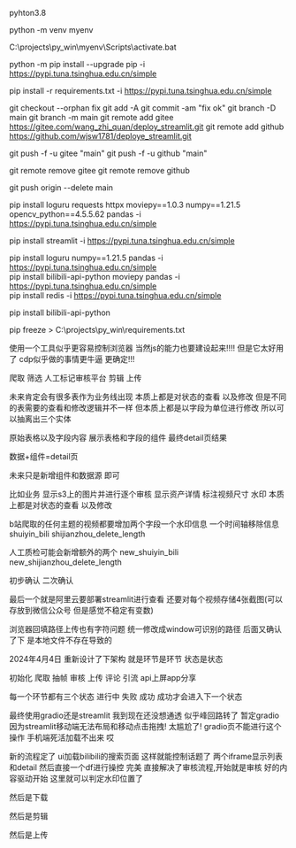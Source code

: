 pyhton3.8


python -m venv myenv

C:\projects\py_win\myenv\Scripts\activate.bat

python -m pip install --upgrade pip -i https://pypi.tuna.tsinghua.edu.cn/simple  

pip install -r requirements.txt -i https://pypi.tuna.tsinghua.edu.cn/simple  

git checkout --orphan  fix 
git add -A 
git commit -am "fix ok" 
git branch -D main
git branch -m main
git remote add gitee https://gitee.com/wang_zhi_quan/deploy_streamlit.git
git remote add github https://github.com/wjsw1781/deploye_streamlit.git

git push -f -u gitee "main"
git push -f -u github "main"

<!-- 直接删除远程仓库和本地的联系 -->
git remote remove gitee
git remote remove github
<!-- 删除远程origin仓库的main分支 -->
git push origin --delete main




pip install loguru requests  httpx moviepy==1.0.3 numpy==1.21.5 opencv_python==4.5.5.62   pandas -i https://pypi.tuna.tsinghua.edu.cn/simple  

pip install streamlit -i https://pypi.tuna.tsinghua.edu.cn/simple  

pip install loguru  numpy==1.21.5    pandas -i https://pypi.tuna.tsinghua.edu.cn/simple  
pip install bilibili-api-python  moviepy  pandas -i https://pypi.tuna.tsinghua.edu.cn/simple  
pip install redis -i https://pypi.tuna.tsinghua.edu.cn/simple  


pip install bilibili-api-python

pip freeze > C:\projects\py_win\requirements.txt

使用一个工具似乎更容易控制浏览器  当然js的能力也要建设起来!!!!
但是它太好用了 cdp似乎做的事情更牛逼 更确定!!!



爬取
筛选
人工标记审核平台
剪辑
上传


<!-- 关于可视化审核平台的初步设想 -->
未来肯定会有很多表作为业务线出现 本质上都是对状态的查看  以及修改 
但是不同的表需要的查看和修改逻辑并不一样  但本质上都是以字段为单位进行修改
所以可以抽离出三个实体

原始表格以及字段内容
展示表格和字段的组件
最终detail页结果

数据+组件=detail页

未来只是新增组件和数据源   即可

比如业务
        显示s3上的图片并进行逐个审核
        显示资产详情
        标注视频尺寸 水印
本质上都是对状态的查看  以及修改


b站爬取的任何主题的视频都要增加两个字段一个水印信息 一个时间轴移除信息
shuiyin_bili
shijianzhou_delete_length

人工质检可能会新增额外的两个
new_shuiyin_bili
new_shijianzhou_delete_length

初步确认 二次确认

最后一个就是阿里云要部署streamlit进行查看  还要对每个视频存储4张截图(可以存放到微信公众号 但是感觉不稳定有变数)



浏览器回填路径上传也有字符问题 统一修改成window可识别的路径  后面又确认了下 是本地文件不存在导致的




2024年4月4日  重新设计了下架构  就是环节是环节 状态是状态   

初始化  爬取  抽帧    审核   上传   评论  引流  api上屏app分享    

每一个环节都有三个状态 进行中  失败  成功   成功才会进入下一个状态

最终使用gradio还是streamlit 我到现在还没想通透  似乎峰回路转了
暂定gradio 因为streamlit移动端无法布局和移动点击拖拽! 太尴尬了!  gradio页不能进行这个操作  手机端死活加载不出来 哎



新的流程定了
ui加载bilibili的搜索页面  这样就能控制话题了 两个iframe显示列表和detail  然后直接一个df进行操控 完美  直接解决了审核流程,开始就是审核  好的内容驱动开始   这里就可以判定水印位置了


然后是下载


然后是剪辑


然后是上传






























